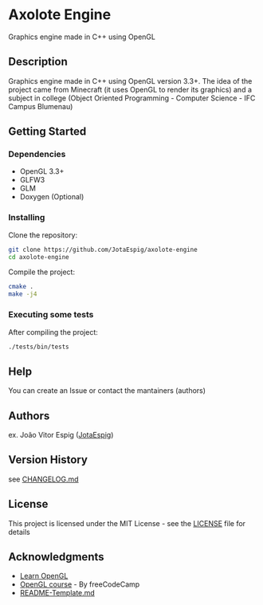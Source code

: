 # Axolote Engine

Graphics engine made in C++ using OpenGL

## Description

Graphics engine made in C++ using OpenGL version 3.3+. The idea of the project came from Minecraft (it uses OpenGL to render its graphics) and a subject in college (Object Oriented Programming - Computer Science - IFC Campus Blumenau)

## Getting Started

### Dependencies

* OpenGL 3.3+
* GLFW3
* GLM
* Doxygen (Optional)

### Installing

Clone the repository:
```bash
git clone https://github.com/JotaEspig/axolote-engine
cd axolote-engine
```
Compile the project:
```bash
cmake .
make -j4
```

### Executing some tests

After compiling the project:
```bash
./tests/bin/tests
```

## Help

You can create an Issue or contact the mantainers (authors)

## Authors
  
ex. João Vitor Espig ([JotaEspig](https://github.com/JotaEspig))

## Version History

see [CHANGELOG.md](https://github.com/JotaEspig/axolote-engine/blob/main/CHANGELOG.md)

## License

This project is licensed under the MIT License - see the [LICENSE](https://github.com/JotaEspig/axolote-engine/blob/main/LICENSE) file for details

## Acknowledgments

* [Learn OpenGL](https://github.com/JoeyDeVries/LearnOpenGL)
* [OpenGL course](https://www.youtube.com/watch?v=45MIykWJ-C4&ab_channel=freeCodeCamp.org) - By freeCodeCamp
* [README-Template.md](https://gist.github.com/DomPizzie/7a5ff55ffa9081f2de27c315f5018afc)
